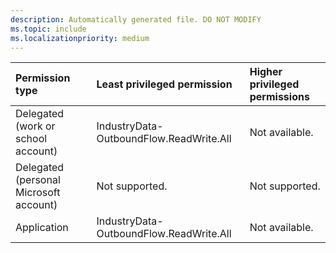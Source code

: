 ```yaml
---
description: Automatically generated file. DO NOT MODIFY
ms.topic: include
ms.localizationpriority: medium
---
```


| Permission type                        | Least privileged permission             | Higher privileged permissions |
| :------------------------------------- | :-------------------------------------- | :---------------------------- |
| Delegated (work or school account)     | IndustryData-OutboundFlow.ReadWrite.All | Not available.                |
| Delegated (personal Microsoft account) | Not supported.                          | Not supported.                |
| Application                            | IndustryData-OutboundFlow.ReadWrite.All | Not available.                |

